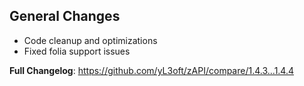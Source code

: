 ## General Changes
- Code cleanup and optimizations
- Fixed folia support issues

**Full Changelog**: https://github.com/yL3oft/zAPI/compare/1.4.3...1.4.4